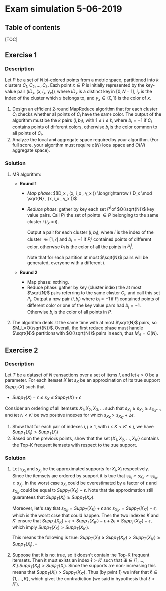 # Exam simulation 5-06-2019

## Table of contents

[TOC]

## Exercise 1

### Description

Let $P$ be a set of $N$ bi-colored points from a metric space, partitioned into $k$ clusters $C_1 , C_2 , . . . , C_k$. Each point $x ∈ P$ is initially represented by the key-value pair $(ID_x , (x, i_x , γ_x ))$, where $ID_x$ is a distinct key in $[0, N − 1]$, $i_x$ is the index of the cluster which $x$ belongs to, and $γ_x ∈ \{0, 1\}$ is the color of $x$.

1. Design an efficient 2-round MapReduce algorithm that for each cluster $C_i$ checks whether all points of $C_i$ have the same color. The output of the algorithm must be the $k$ pairs $(i, b_i)$, with $1 ≤ i ≤ k$, where $b_i = −1$ if $C_i$ contains points of different colors, otherwise $b_i$ is the color common to all points of $C_i$.
2. Analyze the local and aggregate space required by your algorithm. (For full score, your algorithm must require $o(N)$ local space and $O(N)$ aggregate space).

### Solution

1. MR algorithm:

   - **Round 1**

     - *Map phase*: $(ID_x , (x, i_x , γ_x )) \longrightarrow (ID_x \mod \sqrt{N} , (x, i_x , γ_x ))$

     - *Reduce phase*: gather by key each set $P^j$ of $O(\sqrt{N})$ key value pairs. Call $P^j_i$ the set of points $\in P^j$  belonging to the same cluster $i$ ($i_x = i$). 

       Output a pair for each cluster $(i, b_i)$, where $i$ is the index of the cluster $\in [1, k]$ and $b_i = -1$ if $P^j_i$ contained points of different color, otherwise $b_i$ is the color of all the points in $P^j_i$.

       Note that for each partition at most $\sqrt{N}$ pairs will be generated, everyone with a different $i$.

   - **Round 2**

     - Map phase: nothing.
     - Reduce phase: gather by key (cluster index) the at most $\sqrt{N}$ pairs referring to the same cluster $C_i$, and call this set $P_i$. Output a new pair $(i, b_i)$ where $b_i = -1$ if $P_i$ contained points of different color or one of the key value pairs had $b_j = -1$. Otherwise $b_i$ is the color of all points in $P_i$.

2. The algorithm deals at the same time with at most $\sqrt{N}$ pairs, so $M_L=O(\sqrt{N})$. Overall, the first reduce phase must handle $\sqrt{N}$ partitions with $O(\sqrt{N})$ pairs in each, thus $M_A=O(N)$.



## Exercise 2

### Description

Let $T$ be a dataset of $N$ transactions over a set of items $I$, and let $\epsilon > 0$ be a parameter. For each itemset $X$ let $s_X$ be an approximation of its true support $Supp_T(X)$ such that

- $Supp_T(X) − \epsilon ≤ s_X ≤ Supp_T(X) + \epsilon$ 

Consider an ordering of all itemsets $X_1 , X_2 , X_3 , . . .$ such that $s_{X_1} ≥ s_{X_2} ≥ s_{X_3} . . .$, and let $K < K'$ be two positive indexes for which $s_{X_K} > s_{X_{K'}} + 2\epsilon$.

1. Show that for each pair of indexes $i, j ≥ 1$, with $i ≤ K < K' ≤ j$, we have $Supp_T(X_i) > Supp_T(X_j)$
2. Based on the previous points, show that the set $\{X_1 , X_2 , . . . , X_{K'}\}$ contains the Top-K frequent itemsets with respect to the true support.

### Solution

1. Let $s_{X_i}$ and $s_{X_j}$ be the approximated supports for $X_i, X_j$ respectively. Since the itemsets are ordered by support it is true that $s_{X_i} \ge s_{X_K} \ge s_{X_{K'}} \ge s_{X_j}$. In the worst case $s_{X_i}$ could be overestimated by a factor of $\epsilon$ and  $s_{X_K}$ could be equal to $Supp_T(X_K) - \epsilon$. Note that the approximation still guarantees that $Supp_T(X_i) \ge Supp_T(X_K)$.

   Moreover, let's say that $s_{X_K} = Supp_T(X_K) +  \epsilon$ and $s_{X_{K'}} = Supp_T(X_{K'}) - \epsilon$, which is the worst case that could happen. Then the two indexes $K$ and $K'$ ensure that $Supp_T(X_K) +  \epsilon > Supp_T(X_{K'}) - \epsilon + 2\epsilon = Supp_T(X_{K'}) + \epsilon$, which imply $Supp_T(X_{K}) > Supp_T(X_{K'})$.

   This means the following is true: $Supp_T(X_i) \ge Supp_T(X_K) > Supp_T(X_{K'}) \ge Supp_T(X_j)$. $\square$

2. Suppose that it is not true, so it doesn't contain the Top-K frequent itemsets. Then it must exists an index $\ell > K'$ such that $\exists i \in \{1,...,K'\}. Supp_T(X_\ell) > Supp_T(X_i)$. Since the supports are non-increasing this means that $Supp_T(X_\ell) > Supp_T(X_{K'})$. Thus (by point 1) we infer that $\ell \in \{1,...,K\}$, which gives the contradiction (we said in hypothesis that $\ell > K'$).

